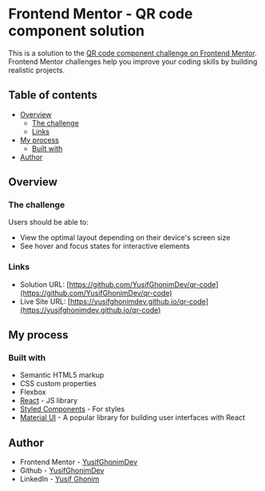 # Frontend Mentor - QR code component solution

This is a solution to the [QR code component challenge on Frontend Mentor](https://www.frontendmentor.io/challenges/qr-code-component-iux_sIO_H). Frontend Mentor challenges help you improve your coding skills by building realistic projects.

## Table of contents

- [Overview](#overview)
  - [The challenge](#the-challenge)
  - [Links](#links)
- [My process](#my-process)
  - [Built with](#built-with)
- [Author](#author)

## Overview

### The challenge

Users should be able to:

- View the optimal layout depending on their device's screen size
- See hover and focus states for interactive elements

### Links

- Solution URL: [https://github.com/YusifGhonimDev/qr-code](https://github.com/YusifGhonimDev/qr-code)
- Live Site URL: [https://yusifghonimdev.github.io/qr-code](https://yusifghonimdev.github.io/qr-code)

## My process

### Built with

- Semantic HTML5 markup
- CSS custom properties
- Flexbox
- [React](https://reactjs.org/) - JS library
- [Styled Components](https://styled-components.com/) - For styles
- [Material UI](https://mui.com/core/) - A popular library for building user interfaces with React

## Author

- Frontend Mentor - [YusifGhonimDev](https://www.frontendmentor.io/profile/YusifGhonimDev)
- Github - [YusifGhonimDev](https://github.com/YusifGhonimDev)
- LinkedIn - [Yusif Ghonim](https://www.linkedin.com/in/yusifghonim/)

